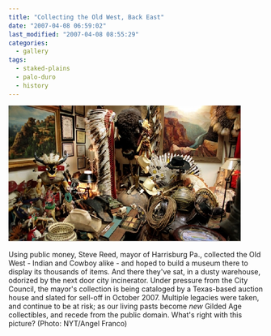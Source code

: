 ```yaml
---
title: "Collecting the Old West, Back East"
date: "2007-04-08 06:59:02"
last_modified: "2007-04-08 08:55:29"
categories:
  - gallery
tags:
  - staked-plains
  - palo-duro
  - history  
---
```

![248](/images/gallery/248.jpg)

Using public money, Steve Reed, mayor of Harrisburg Pa., collected the Old West - Indian and Cowboy alike - and hoped to build a museum there to display its thousands of items. And there they've sat, in a dusty warehouse, odorized by the next door city incinerator. Under pressure from the City Council, the mayor's collection is being cataloged by a Texas-based auction house and slated for sell-off in October 2007. Multiple legacies were taken, and continue to be at risk; as our living pasts become  _new_ Gilded Age collectibles, and recede from the public domain. What's right with this picture? (Photo: NYT/Angel Franco)
